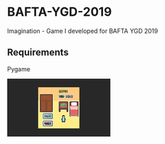 # BAFTA-YGD-2019
 Imagination - Game I developed for BAFTA YGD 2019

## Requirements
Pygame

![Title Screen](Sprites/TitleScreen.png)
